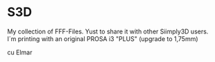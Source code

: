 # S3D
My collection of FFF-Files. 
Yust to share it with other Siimply3D users.<br>
I´m printing with an original PROSA i3 "PLUS" (upgrade to 1,75mm)

cu Elmar

